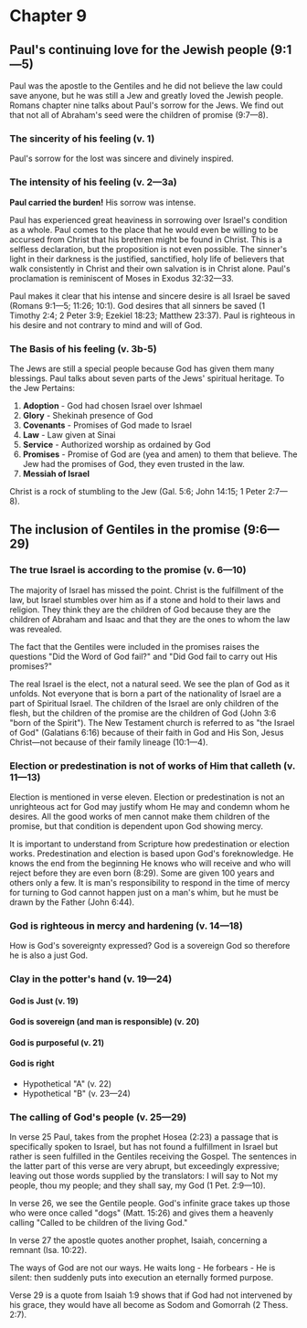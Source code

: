 # Chapter 9

<!--Should add an introduction here that shows chapters 9-11 as a section that works together-->

## Paul's continuing love for the Jewish people (9:1—5)

Paul was the apostle to the Gentiles and he did not believe the law could save anyone, but he was still a Jew and greatly loved the Jewish people. Romans chapter nine talks about Paul's sorrow for the Jews. We find out that not all of Abraham's seed were the children of promise (9:7—8).

### The sincerity of his feeling (v. 1)

Paul's sorrow for the lost was sincere and divinely inspired.

### The intensity of his feeling (v. 2—3a)

**Paul carried the burden!** His sorrow was intense.

Paul has experienced great heaviness in sorrowing over Israel's condition as a whole. Paul comes to the place that he would even be willing to be accursed from Christ that his brethren might be found in Christ. This is a selfless declaration, but the proposition is not even possible. The sinner's light in their darkness is the justified, sanctified, holy life of believers that walk consistently in Christ and their own salvation is in Christ alone. Paul's proclamation is reminiscent of Moses in Exodus 32:32—33.

Paul makes it clear that his intense and sincere desire is all Israel be saved (Romans 9:1—5; 11:26; 10:1). God desires that all sinners be saved (1 Timothy 2:4; 2 Peter 3:9; Ezekiel 18:23; Matthew 23:37). Paul is righteous in his desire and not contrary to mind and will of God.

### The Basis of his feeling (v. 3b-5)

The Jews are still a special people because God has given them many blessings. Paul talks about seven parts of the Jews' spiritual heritage. To the Jew Pertains:

1. **Adoption** - God had chosen Israel over Ishmael
2. **Glory** - Shekinah presence of God
3. **Covenants** - Promises of God made to Israel
4. **Law** - Law given at Sinai
5. **Service** - Authorized worship as ordained by God
6. **Promises** - Promise of God are (yea and amen) to them that believe. The Jew had the promises of God, they even trusted in the law.
7. **Messiah of Israel**

Christ is a rock of stumbling to the Jew (Gal. 5:6; John 14:15; 1 Peter 2:7—8).

## The inclusion of Gentiles in the promise (9:6—29)

### The true Israel is according to the promise (v. 6—10)

The majority of Israel has missed the point. Christ is the fulfillment of the law, but Israel stumbles over him as if a stone and hold to their laws and religion. They think they are the children of God because they are the children of Abraham and Isaac and that they are the ones to whom the law was revealed.

The fact that the Gentiles were included in the promises raises the questions "Did the Word of God fail?" and "Did God fail to carry out His promises?"

The real Israel is the elect, not a natural seed. We see the plan of God as it unfolds. Not everyone that is born a part of the nationality of Israel are a part of Spiritual Israel. The children of the Israel are only children of the flesh, but the children of the promise are the children of God (John 3:6 "born of the Spirit"). The New Testament church is referred to as "the Israel of God" (Galatians 6:16) because of their faith in God and His Son, Jesus Christ—not because of their family lineage (10:1—4).

### Election or predestination is not of works of Him that calleth (v. 11—13)

Election is mentioned in verse eleven. Election or predestination is not an unrighteous act for God may justify whom He may and condemn whom he desires. All the good works of men cannot make them children of the promise, but that condition is dependent upon God showing mercy.

It is important to understand from Scripture how predestination or election works. Predestination and election is based upon God's foreknowledge. He knows the end from the beginning He knows who will receive and who will reject before they are even born (8:29). Some are given 100 years and others only a few. It is man's responsibility to respond in the time of mercy for turning to God cannot happen just on a man's whim, but he must be drawn by the Father (John 6:44).

### God is righteous in mercy and hardening (v. 14—18)

How is God's sovereignty expressed? God is a sovereign God so therefore he is also a just God.

### Clay in the potter's hand (v. 19—24)

#### God is Just (v. 19)

#### God is sovereign (and man is responsible) (v. 20)

#### God is purposeful (v. 21)

#### God is right

- Hypothetical "A" (v. 22)
- Hypothetical "B" (v. 23—24)

### The calling of God's people (v. 25—29)

In verse 25 Paul, takes from the prophet Hosea (2:23) a passage that is specifically spoken to Israel, but has not found a fulfillment in Israel but rather is seen fulfilled in the Gentiles receiving the Gospel. The sentences in the latter part of this verse are very abrupt, but exceedingly expressive; leaving out those words supplied by the translators: I will say to Not my people, thou my people; and they shall say, my God (1 Pet. 2:9—10).

In verse 26, we see the Gentile people. God's infinite grace takes up those who were once called "dogs" (Matt. 15:26) and gives them a heavenly calling "Called to be children of the living God."

In verse 27 the apostle quotes another prophet, Isaiah, concerning a remnant (Isa. 10:22).

The ways of God are not our ways. He waits long - He forbears - He is silent: then suddenly puts into execution an eternally formed purpose.

Verse 29 is a quote from Isaiah 1:9 shows that if God had not intervened by his grace, they would have all become as Sodom and Gomorrah (2 Thess. 2:7).
